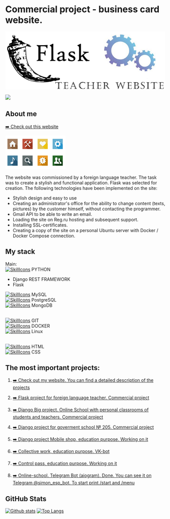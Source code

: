 


# Commercial project - business card website.

<img src="https://github.com/ERAalex/PREVIEW_project_site_buisness_card_Maria-/blob/main/website.jpg">
<p>
  <a href="https://www.linkedin.com/in/alexander-espinosa-rozov-b3b270121/"><img src="https://img.shields.io/badge/linkedin-%230077B5.svg?&style=for-the-badge&logo=linkedin&logoColor=white"></a>
</p>

## About me

<p><a href="https://espinosamaria.ru/" target="_blank">➡️ Check out this website</a></p>
  <a href="#" target="_blank" rel="noreferrer nofollow">
      <img src="https://github.com/ERAalex/PREVIEW_project_site_buisness_card_Maria-/blob/main/website_icons.jpg" >
    </a>

The website was commissioned by a foreign language teacher. The task was to create a stylish and functional application. Flask was selected for creation.
The following technologies have been implemented on the site:  <br>
- Stylish design and easy to use <br>
- Сreating an administrator's office for the ability to change content (texts, pictures) by the customer himself, without contacting the programmer.
- Gmail API to be able to write an email.
- Loading the site on Reg.ru hosting and subsequent support.
- Installing SSL-certificates.
- Creating a copy of the site on a personal Ubuntu server with Docker / Docker Compose connection.

## My stack
Main:<br/>
[![SkillIcons](https://skillicons.dev/icons?i=python)](https://skillicons.dev) PYTHON <br/>
- Django REST FRAMEWORK<br/>
- Flask<br/>

[![SkillIcons](https://skillicons.dev/icons?i=mysql)](https://skillicons.dev) MySQL <br/>
[![SkillIcons](https://skillicons.dev/icons?i=postgres)](https://skillicons.dev) PostgreSQL <br/>
[![SkillIcons](https://skillicons.dev/icons?i=mongodb)](https://skillicons.dev) MongoDB <br/><br/>

[![SkillIcons](https://skillicons.dev/icons?i=git)](https://skillicons.dev) GIT <br/>
[![SkillIcons](https://skillicons.dev/icons?i=docker)](https://skillicons.dev) DOCKER <br/>
[![SkillIcons](https://skillicons.dev/icons?i=linux)](https://skillicons.dev) Linux <br/><br/>

[![SkillIcons](https://skillicons.dev/icons?i=html)](https://skillicons.dev) HTML <br/>
[![SkillIcons](https://skillicons.dev/icons?i=css)](https://skillicons.dev) CSS <br/>

## The most important projects:
1. <p><a href="https://itespinosa.com/" target="_blank">➡️ Check out my website. You can find a detailed description of the projects</a></p>
2. <p><a href="https://espinosamaria.ru/">➡️ Flask project for foreign language teacher. Сommercial project</a></p>
4. <p><a href="https://edu.gym205.ru/">➡️ Django Big project. Online School with personal classrooms of students and teachers. Сommercial project</a></p>
5. <p><a href="http://school.gym205.ru/">➡️ Django project for goverment school № 205. Сommercial project</a></p>
6. <p><a href="https://github.com/ERAalex/project_Web_Site_Mobiles">➡️ Django project Mobile shop, education purpose. Working on it</a></p>
7. <p><a href="https://github.com/ERAalex/Netology_Collective_work">➡️ Collective work, education purpose. VK-bot</a></p>
8. <p><a href="#">➡️ Control pass, education purpose. Working on it</a></p>
9. <p><a href="https://telegram.me/simon_esp_bot">➡️ Online-school. Telegram Bot (aiogram). Done. You can see it on Telegram @simon_esp_bot. To start print /start and /menu</a></p>






<h2>GitHub Stats</h2>

<a href="#">![Github stats](https://github-readme-stats.vercel.app/api?username=ERAalex&theme=blueberry&count_private=true&hide_border=true&line_height=20)</a>
<a href="#">![Top Langs](https://github-readme-stats.vercel.app/api/top-langs/?username=ERAalex&layout=compact&theme=blueberry&count_private=true&hide_border=true)</a>

